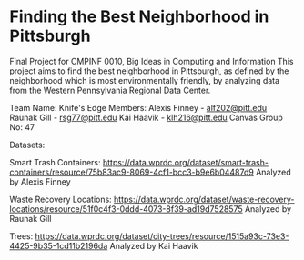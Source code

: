 # Finding the Best Neighborhood in Pittsburgh
Final Project for CMPINF 0010, Big Ideas in Computing and Information
This project aims to find the best neighborhood in Pittsburgh, as defined by the neighborhood which is most environmentally friendly,
by analyzing data from the Western Pennsylvania Regional Data Center.

Team Name: Knife's Edge
Members:
Alexis Finney - alf202@pitt.edu
Raunak Gill - rsg77@pitt.edu
Kai Haavik - klh216@pitt.edu
Canvas Group No: 47

Datasets:

Smart Trash Containers: https://data.wprdc.org/dataset/smart-trash-containers/resource/75b83ac9-8069-4cf1-bcc3-b9e6b04487d9
Analyzed by Alexis Finney

Waste Recovery Locations: https://data.wprdc.org/dataset/waste-recovery-locations/resource/51f0c4f3-0ddd-4073-8f39-ad19d7528575
Analyzed by Raunak Gill

Trees: https://data.wprdc.org/dataset/city-trees/resource/1515a93c-73e3-4425-9b35-1cd11b2196da
Analyzed by Kai Haavik
